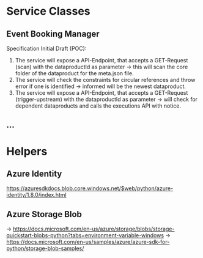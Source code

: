 # Service Classes

## Event Booking Manager

Specification Initial Draft (POC):

1) The service will expose a API-Endpoint, that accepts a GET-Request (scan) with the dataproductId as parameter -> this will scan the core folder of the dataproduct for the meta.json file.
2) The service will check the constraints for circular references and throw error if one is identified -> informed will be the newest dataproduct.
3) The service will expose a API-Endpoint, that accepts a GET-Request (trigger-upstream) with the dataproductId as parameter -> will check for dependent dataproducts and calls the executions API with notice.


## ...


# Helpers

## Azure Identity

https://azuresdkdocs.blob.core.windows.net/$web/python/azure-identity/1.8.0/index.html

## Azure Storage Blob

-> https://docs.microsoft.com/en-us/azure/storage/blobs/storage-quickstart-blobs-python?tabs=environment-variable-windows
-> https://docs.microsoft.com/en-us/samples/azure/azure-sdk-for-python/storage-blob-samples/

